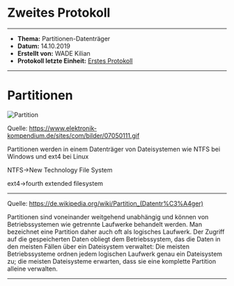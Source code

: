 # Zweites Protokoll
--------------------------------------------------------------------------------------------------------------------------
* **Thema:** Partitionen-Datenträger
* **Datum:** 14.10.2019
* **Erstellt von:** WADE Kilian
* **Protokoll letzte Einheit:** [Erstes Protokoll](https://github.com/HTLMechatronics/m17-3ahme-la1-sx/blob/wadkim17/wadkim17/protokolle/2019-09-30_wadkim17.md)
-----------------------------------------------------------------------------------------------------------------------------
# Partitionen

![Partition](https://www.elektronik-kompendium.de/sites/com/bilder/07050111.gif)

Quelle: https://www.elektronik-kompendium.de/sites/com/bilder/07050111.gif

Partitionen werden in einem Datenträger von Dateisystemen wie NTFS bei Windows und ext4 bei Linux

NTFS->New Technology File System   

ext4->fourth extended filesystem

-------------------------------------------------------------------------------------------------------------------------------------------
Quelle: https://de.wikipedia.org/wiki/Partition_(Datentr%C3%A4ger)

Partitionen sind voneinander weitgehend unabhängig und können von Betriebssystemen wie getrennte Laufwerke behandelt werden. Man bezeichnet eine Partition daher auch oft als logisches Laufwerk. Der Zugriff auf die gespeicherten Daten obliegt dem Betriebssystem, das die Daten in den meisten Fällen über ein Dateisystem verwaltet: Die meisten Betriebssysteme ordnen jedem logischen Laufwerk genau ein Dateisystem zu; die meisten Dateisysteme erwarten, dass sie eine komplette Partition alleine verwalten. 

---------------------------------------------------------------------------------------------------------------------





